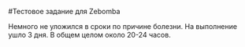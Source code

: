 #Тестовое задание для Zebomba

Немного не уложился в сроки по причине болезни.
На выполнение ушло 3 дня. В общем целом около 20-24 часов.
